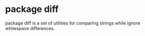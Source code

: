 # package diff

package diff is a set of utilities for comparing
strings while ignore whitespace differences.
